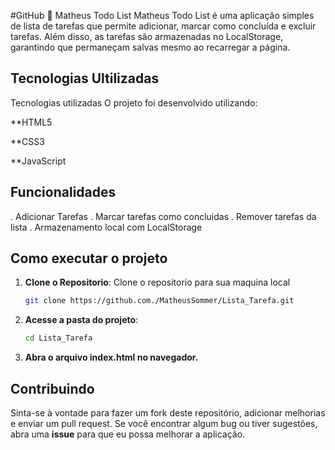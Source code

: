 #GitHub
📝 Matheus Todo List
Matheus Todo List é uma aplicação simples de lista de tarefas que permite adicionar, marcar como concluída e excluir tarefas. 
Além disso, as tarefas são armazenadas no LocalStorage, garantindo que permaneçam salvas mesmo ao recarregar a página.

## Tecnologias Ultilizadas

Tecnologias utilizadas
O projeto foi desenvolvido utilizando:

**HTML5

**CSS3

**JavaScript

## Funcionalidades

. Adicionar Tarefas
. Marcar tarefas como concluidas
. Remover tarefas da lista 
. Armazenamento local com LocalStorage

## Como executar o projeto

1. **Clone o Repositorio**:
    Clone o repositorio para sua maquina local

    ```bash
    git clone https://github.com./MatheusSommer/Lista_Tarefa.git
2. **Acesse a pasta do projeto**:

    ```bash
    cd Lista_Tarefa

3. **Abra o arquivo index.html no navegador.**

## Contribuindo

Sinta-se à vontade para fazer um fork deste repositório, adicionar melhorias e enviar um pull request. Se você encontrar algum bug ou tiver sugestões, abra uma **issue** para que eu possa melhorar a aplicação.














